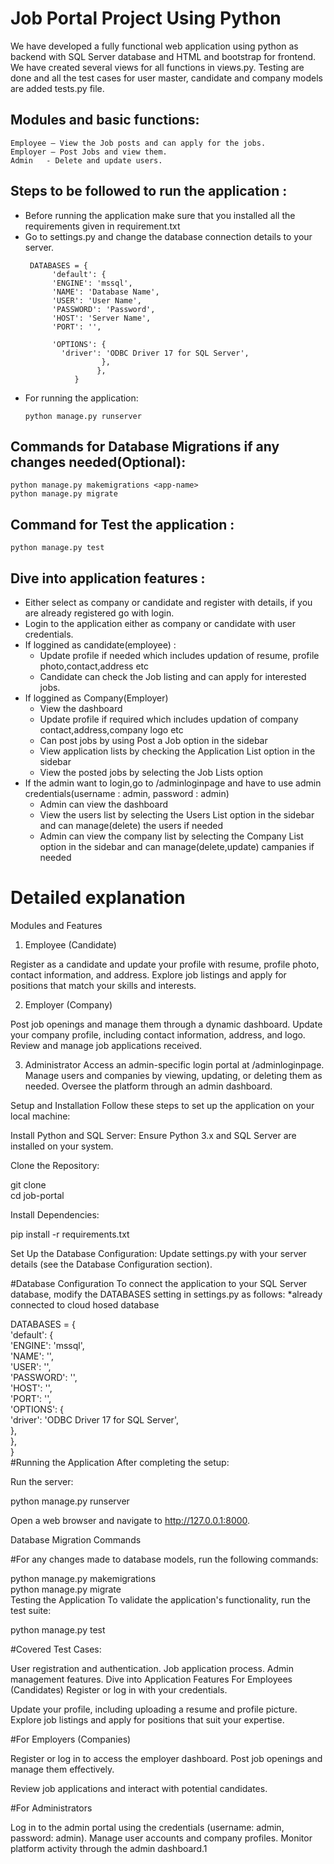 # Job Portal Project Using Python 

We have developed a fully functional web application using python as backend with SQL Server database and HTML and bootstrap for frontend.
We have created several views for all functions in views.py.
Testing are done and all the test cases for user master, candidate and company models are added tests.py file.

## Modules and basic functions:
	Employee – View the Job posts and can apply for the jobs.  
	Employer – Post Jobs and view them.
	Admin   - Delete and update users. 
	
## Steps to be followed to run the application :

- Before running the application make sure that you installed all the requirements given in requirement.txt <br />
- Go to settings.py and change the database connection details to your server.<br />
	```
	 DATABASES = {
    	  'default': {
          'ENGINE': 'mssql',
          'NAME': 'Database Name',
          'USER': 'User Name',
          'PASSWORD': 'Password',    
          'HOST': 'Server Name',
          'PORT': '',

          'OPTIONS': {
            'driver': 'ODBC Driver 17 for SQL Server',
                     },
    	            },
	           }
	```
- For running the application: <br />
	```
	python manage.py runserver
	```
## Commands for Database Migrations if any changes needed(Optional):

```
python manage.py makemigrations <app-name>
python manage.py migrate
```

## Command for Test the application :
```
python manage.py test

```
## Dive into application features :

- Either select as company or candidate and register with details, if you are already registered go with login. <br />
- Login to the application either as company or candidate with user credentials.<br />
- If loggined as candidate(employee) :
	- Update profile if needed which includes updation of resume, profile photo,contact,address etc
	- Candidate can check the Job listing and can apply for interested jobs.
- If loggined as Company(Employer)
	- View the dashboard
	- Update profile if required which includes updation of company contact,address,company logo etc
	- Can post jobs by using Post a Job option in the sidebar
	- View application lists by checking the Application List option in the sidebar
	- View the posted jobs by selecting the Job Lists option
- If the admin want to login,go to /adminloginpage and have to use admin credentials(username : admin, password : admin)
	- Admin can view the dashboard
	- View the users list by selecting the Users List option in the sidebar and can manage(delete) the users if needed
	- Admin can view the company list by selecting the Company List option in the sidebar and can manage(delete,update) campanies if needed 

# Detailed explanation
Modules and Features

1. Employee (Candidate)

Register as a candidate and update your profile with resume, profile photo, contact information, and address.
Explore job listings and apply for positions that match your skills and interests.

2. Employer (Company)

Post job openings and manage them through a dynamic dashboard.
Update your company profile, including contact information, address, and logo.
Review and manage job applications received.

3. Administrator
Access an admin-specific login portal at /adminloginpage.
Manage users and companies by viewing, updating, or deleting them as needed.
Oversee the platform through an admin dashboard.

Setup and Installation
Follow these steps to set up the application on your local machine:

Install Python and SQL Server: Ensure Python 3.x and SQL Server are installed on your system.

Clone the Repository:



git clone <repository-url>  
cd job-portal  

Install Dependencies:


pip install -r requirements.txt  

Set Up the Database Configuration: Update settings.py with your server details (see the Database Configuration section).

#Database Configuration
To connect the application to your SQL Server database, modify the DATABASES setting in settings.py as follows:
*already connected to cloud hosed database 

DATABASES = {  
    'default': {  
        'ENGINE': 'mssql',  
        'NAME': '<Database Name>',  
        'USER': '<User Name>',  
        'PASSWORD': '<Password>',    
        'HOST': '<Server Name>',  
        'PORT': '',  
        'OPTIONS': {  
            'driver': 'ODBC Driver 17 for SQL Server',  
        },  
    },  
}  
#Running the Application
After completing the setup:

Run the server:

python manage.py runserver
  
Open a web browser and navigate to http://127.0.0.1:8000.

Database Migration Commands

#For any changes made to database models, run the following commands:


python manage.py makemigrations <app-name>  
python manage.py migrate  
Testing the Application
To validate the application's functionality, run the test suite:


python manage.py test
  
#Covered Test Cases:

User registration and authentication.
Job application process.
Admin management features.
Dive into Application Features
For Employees (Candidates)
Register or log in with your credentials.

Update your profile, including uploading a resume and profile picture.
Explore job listings and apply for positions that suit your expertise.

#For Employers (Companies)

Register or log in to access the employer dashboard.
Post job openings and manage them effectively.

Review job applications and interact with potential candidates.

#For Administrators

Log in to the admin portal using the credentials (username: admin, password: admin).
Manage user accounts and company profiles.
Monitor platform activity through the admin dashboard.1	
	

